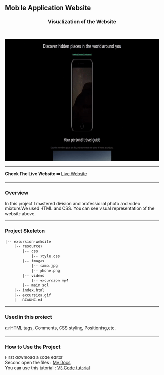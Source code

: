 ## Mobile Application Website
<h3 align="center">Visualization of the Website</h3>
<br>
<p align="center">
<a href="https://bavi-boop.github.io/parallax-website/"><img src="excursion.gif" alt="screenshot" width="600" height="400"></a>
</p>
<hr>
<b>Check The Live Website ➡️</b> <a href="https://bavi-boop.github.io/excursion-website/">Live Website</a>
<hr>
<h3>Overview</h3>
In this project I mastered division and professional photo and video mixture.We used HTML and CSS. You can see visual representation of the website above. 
<hr>
<h3>Project Skeleton</h3>
  
```
|-- excursion-website
    |-- resources
        |-- css
            |-- style.css
        |-- images
            |-- camp.jpg
            |-- phone.png
        |-- videos
            |-- excursion.mp4
        |-- main.sql
    |-- index.html
    |-- excursion.gif
    |-- README.md
```    
<hr>
<h3>Used in this project</h3>

👉HTML tags, Comments, CSS styling, Positioning,etc.


<hr>
<h3>How to Use the Project</h3>
<span>First download a code editor </span>
<br><span>Second open the files : </span><a href='https://github.com/BAVI-BOOP/excursion-website'>My Docs</a>
<br><span>You can use this tutorial : </span><a href='https://www.youtube.com/watch?v=fJEbVCrEMSE'>VS Code tutorial</a>
